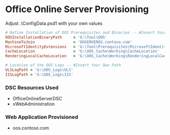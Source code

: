 # Office Online Server Provisioning

Adjust .\ConfigData.psd1 with your own values

```ruby
# Define Installation of OOS Prerequisites and Binaries -- #Insert Your Own Path
OOSInstallationBinaryPath     = 'G:\Tool\OOS'
MachineToJoin                 = 'OOSERVER02.contoso.com'
MicrosoftIdentityExtensions   = 'G:\Tool\Prerequisites\MicrosoftIdentityExtensions-64.msi'
CacheLocation                 = 'G:\OOS_Cache\Working\CacheLocation'
RenderingLocalCacheLocation   = 'G:\OOS_Cache\Working\RenderingLocalCacheLocation'

# Location of the OOS Logs -- #Insert Your Own Path
ULSLogPath = 'G:\OOS_Logs\ULS'
IISLogPath = 'G:\OOS_Logs\IIS'
```

### DSC Resources Used  
- OfficeOnlineServerDSC
- xWebAdministration

### Web Application Provisioned  
- oos.contoso.com
